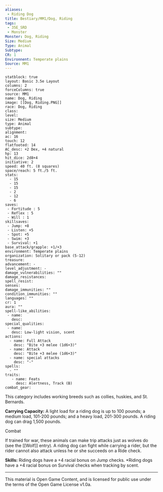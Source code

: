 ```yaml
---
aliases:
 - Riding Dog
title: Bestiary/MM1/Dog, Riding
tags: 
 - 35E_SRD
 - Monster
Monster: Dog, Riding
Size: Medium
Type: Animal
Subtype: 
CR: 1
Environnent: Temperate plains
Source: MM1
---
```


```statblock
statblock: true
layout: Basic 3.5e Layout
columns: 2
forceColumns: true
source: MM1 
name: Dog, Riding
image: [[Dog, Riding.PNG]]
race: Dog, Riding
class: 
level: 
size: Medium
type: Animal
subtype: 
alignment: 
ac: 16
touch: 12
flatfooted: 14
AC_desc: +2 Dex, +4 natural
hp: 13
hit_dice: 2d8+4
initiative: 2
speed: 40 ft. (8 squares)
space/reach: 5 ft./5 ft.
stats:
  - 15
  - 15
  - 15
  - 2
  - 12
  - 6
saves:
 - Fortitude : 5
 - Reflex : 5
 - Will : 1
skillsaves:
 - Jump: +8
 - Listen: +5
 - Spot: +5
 - Swim: +3
 - Survival: +1
base_attack/grapple: +1/+3
environment: Temperate plains
organization: Solitary or pack (5-12)
treasure: 
advancement: -
level_adjustment: -
damage_vulnerabilities: ""
damage_resistances: 
spell_resist: 
senses: 
damage_immunities: ""
condition_immunities: ""
languages: ""
cr: 1
aura: ""
spell-like_abilities:
 - name: 
   desc: 
special_qualities:
 - name:
   desc: Low-light vision, scent
actions:
  - name: Full Attack
    desc: "Bite +3 melee (1d6+3)"
  - name: Attack
    desc: "Bite +3 melee (1d6+3)"
  - name: special attacks
    desc: "-"
spells:
  - ""
traits:
   - name: Feats
     desc: Alertness, Track (B)
combat_gear:  
```


This category includes working breeds such as collies, huskies, and St. Bernards.


**Carrying Capacity:** A light load for a riding dog is up to 100 pounds; a medium load, 101-200 pounds; and a heavy load, 201-300 pounds. A riding dog can drag 1,500 pounds.

Combat

If trained for war, these animals can make trip attacks just as wolves do (see the [[Wolf]] entry). A riding dog can fight while carrying a rider, but the rider cannot also attack unless he or she succeeds on a Ride check.


**Skills:** Riding dogs have a +4 racial bonus on Jump checks. *Riding dogs have a +4 racial bonus on Survival checks when tracking by scent.

---

This material is Open Game Content, and is licensed for public use under the terms of the Open Game License v1.0a.
